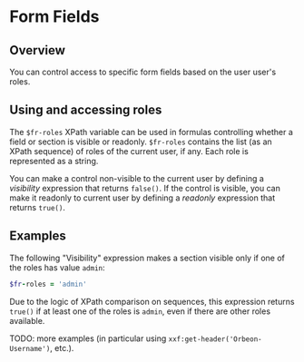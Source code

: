 # Form Fields

<!-- toc -->

## Overview

You can control access to specific form fields based on the user user's roles.

## Using and accessing roles

The `$fr-roles` XPath variable can be used in formulas controlling whether a field or section is visible or readonly. `$fr-roles` contains the list (as an XPath sequence) of roles of the current user, if any. Each role is represented as a string.

You can make a control non-visible to the current user by defining a _visibility_ expression that returns `false()`. If the control is visible, you can make it readonly to current user by defining a _readonly_ expression that returns `true()`.

## Examples

The following "Visibility" expression makes a section visible only if one of the roles has value `admin`:

``` ruby
$fr-roles = 'admin'
```

Due to the logic of XPath comparison on sequences, this expression returns `true()` if at least one of the roles is `admin`, even if there are other roles available.

TODO: more examples (in particular using `xxf:get-header('Orbeon-Username')`, etc.).

[2]: ../../form-builder/validation.md
